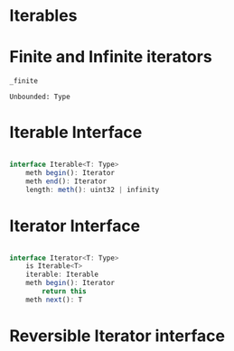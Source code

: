 
# Iterables

# Finite and Infinite iterators

`_finite`

`Unbounded: Type`

# Iterable Interface

```TypeScript

interface Iterable<T: Type>
    meth begin(): Iterator
    meth end(): Iterator
    length: meth(): uint32 | infinity

```

# Iterator Interface

```TypeScript

interface Iterator<T: Type>
    is Iterable<T>
    iterable: Iterable
    meth begin(): Iterator
        return this
    meth next(): T

```

# Reversible Iterator interface


